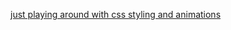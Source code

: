 [just playing around with css styling and animations](https://github.com/JimGerth/jimgerth-kleinanzeigen.git)
